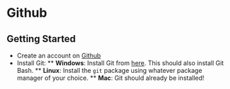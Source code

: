 # Github
## Getting Started
* Create an account on [Github](github.com)
* Install Git:
  ** __Windows__: Install Git from [here](https://www.git-scm.com/download). This should also install Git Bash.
  ** __Linux__: Install the ``` git ``` package using whatever package manager of your choice.
  ** __Mac__: Git should already be installed!